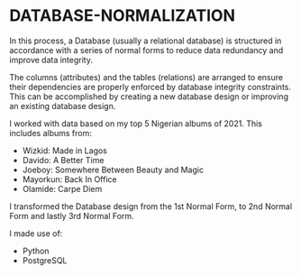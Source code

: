# **DATABASE-NORMALIZATION**
In this process, a Database (usually a relational database) is structured in accordance with a series of normal forms to reduce data redundancy and improve data integrity.




The columns (attributes) and the tables (relations) are arranged to ensure their dependencies are properly enforced by database integrity constraints. This can be accomplished by creating a new database design or improving an existing database design.




I worked with data based on my top 5 Nigerian albums of 2021. This includes albums from:
-	Wizkid: Made in Lagos
-	Davido: A Better Time
-	Joeboy: Somewhere Between Beauty and Magic
-	Mayorkun: Back In Office
-	Olamide: Carpe Diem




I transformed the Database design from the 1st Normal Form, to 2nd Normal Form and lastly 3rd Normal Form.




I made use of:
-	Python
-	PostgreSQL
